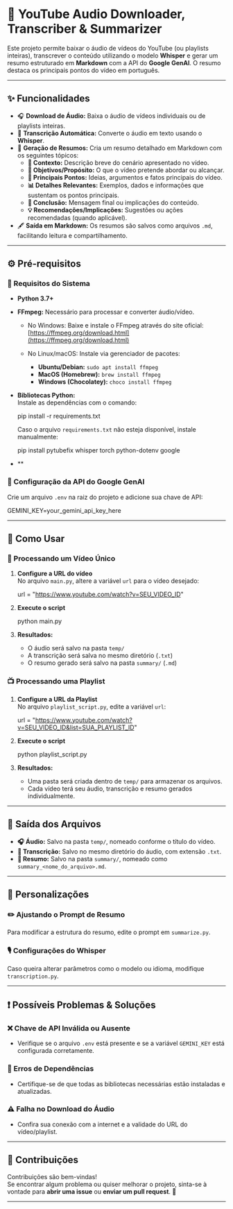 # 🎵 YouTube Audio Downloader, Transcriber & Summarizer

Este projeto permite baixar o áudio de vídeos do YouTube (ou playlists inteiras), transcrever o conteúdo utilizando o modelo **Whisper** e gerar um resumo estruturado em **Markdown** com a API do **Google GenAI**. O resumo destaca os principais pontos do vídeo em português.

---

## ✨ Funcionalidades

- 🎧 **Download de Áudio:** Baixa o áudio de vídeos individuais ou de playlists inteiras.
- 📝 **Transcrição Automática:** Converte o áudio em texto usando o **Whisper**.
- 📑 **Geração de Resumos:** Cria um resumo detalhado em Markdown com os seguintes tópicos:
  - **📌 Contexto:** Descrição breve do cenário apresentado no vídeo.
  - **🎯 Objetivos/Propósito:** O que o vídeo pretende abordar ou alcançar.
  - **🔑 Principais Pontos:** Ideias, argumentos e fatos principais do vídeo.
  - **📊 Detalhes Relevantes:** Exemplos, dados e informações que sustentam os pontos principais.
  - **🛑 Conclusão:** Mensagem final ou implicações do conteúdo.
  - **💡 Recomendações/Implicações:** Sugestões ou ações recomendadas (quando aplicável).
- 🖋 **Saída em Markdown:** Os resumos são salvos como arquivos `.md`, facilitando leitura e compartilhamento.

---

## ⚙️ Pré-requisitos

### 📌 Requisitos do Sistema
- **Python 3.7+**
- **FFmpeg:** Necessário para processar e converter áudio/vídeo.
  - No Windows: Baixe e instale o FFmpeg através do site oficial: [https://ffmpeg.org/download.html](https://ffmpeg.org/download.html)  
  - No Linux/macOS: Instale via gerenciador de pacotes:  

    - **Ubuntu/Debian:** `sudo apt install ffmpeg`
    - **MacOS (Homebrew):** `brew install ffmpeg`
    - **Windows (Chocolatey):** `choco install ffmpeg`
- **Bibliotecas Python:**  
  Instale as dependências com o comando:

  pip install -r requirements.txt

  Caso o arquivo `requirements.txt` não esteja disponível, instale manualmente:

  pip install pytubefix whisper torch python-dotenv google
- **
### 🔑 Configuração da API do Google GenAI
Crie um arquivo `.env` na raiz do projeto e adicione sua chave de API:

GEMINI_KEY=your_gemini_api_key_here

---

## 🚀 Como Usar

### 🎥 Processando um Vídeo Único
1. **Configure a URL do vídeo**  
   No arquivo `main.py`, altere a variável `url` para o vídeo desejado:

   url = "https://www.youtube.com/watch?v=SEU_VIDEO_ID"

2. **Execute o script**  

   python main.py

3. **Resultados:**  
   - O áudio será salvo na pasta `temp/`
   - A transcrição será salva no mesmo diretório (`.txt`)
   - O resumo gerado será salvo na pasta `summary/` (`.md`)

### 📺 Processando uma Playlist
1. **Configure a URL da Playlist**  
   No arquivo `playlist_script.py`, edite a variável `url`:

   url = "https://www.youtube.com/watch?v=SEU_VIDEO_ID&list=SUA_PLAYLIST_ID"

2. **Execute o script**  

   python playlist_script.py

3. **Resultados:**  
   - Uma pasta será criada dentro de `temp/` para armazenar os arquivos.
   - Cada vídeo terá seu áudio, transcrição e resumo gerados individualmente.

---

## 📂 Saída dos Arquivos

- **🎧 Áudio:** Salvo na pasta `temp/`, nomeado conforme o título do vídeo.
- **📜 Transcrição:** Salvo no mesmo diretório do áudio, com extensão `.txt`.
- **📑 Resumo:** Salvo na pasta `summary/`, nomeado como `summary_<nome_do_arquivo>.md`.

---

## 🔧 Personalizações

### ✏️ Ajustando o Prompt de Resumo
Para modificar a estrutura do resumo, edite o prompt em `summarize.py`.

### 🎙️ Configurações do Whisper
Caso queira alterar parâmetros como o modelo ou idioma, modifique `transcription.py`.

---

## ❗ Possíveis Problemas & Soluções

### ❌ Chave de API Inválida ou Ausente
- Verifique se o arquivo `.env` está presente e se a variável `GEMINI_KEY` está configurada corretamente.

### 🔄 Erros de Dependências
- Certifique-se de que todas as bibliotecas necessárias estão instaladas e atualizadas.

### ⚠️ Falha no Download do Áudio
- Confira sua conexão com a internet e a validade do URL do vídeo/playlist.

---

## 🤝 Contribuições

Contribuições são bem-vindas!  
Se encontrar algum problema ou quiser melhorar o projeto, sinta-se à vontade para **abrir uma issue** ou **enviar um pull request**. 🚀

---
